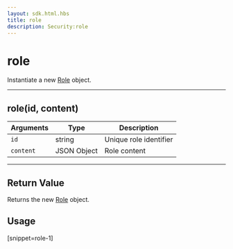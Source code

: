 ```yaml
---
layout: sdk.html.hbs
title: role
description: Security:role
---
```


# role

Instantiate a new [Role](/sdk-reference/android/3/role) object.

---

## role(id, content)

| Arguments | Type        | Description            |
| --------- | ----------- | ---------------------- |
| `id`      | string      | Unique role identifier |
| `content` | JSON Object | Role content           |

---

## Return Value

Returns the new [Role](/sdk-reference/android/3/role) object.

## Usage

[snippet=role-1]
